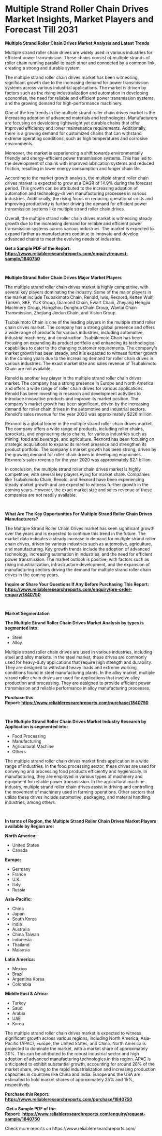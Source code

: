 <p><h1>Multiple Strand Roller Chain Drives Market Insights, Market Players and Forecast Till 2031</h1></p><p><strong>Multiple Strand Roller Chain Drives Market Analysis and Latest Trends</strong></p>
<p><p>Multiple strand roller chain drives are widely used in various industries for efficient power transmission. These chains consist of multiple strands of roller chain running parallel to each other and connected by a common link, creating a strong and durable system.</p><p>The multiple strand roller chain drives market has been witnessing significant growth due to the increasing demand for power transmission systems across various industrial applications. The market is driven by factors such as the rising industrialization and automation in developing economies, the need for reliable and efficient power transmission systems, and the growing demand for high-performance machinery.</p><p>One of the key trends in the multiple strand roller chain drives market is the increasing adoption of advanced materials and technologies. Manufacturers are focusing on developing lightweight yet durable chains that offer improved efficiency and lower maintenance requirements. Additionally, there is a growing demand for customized chains that can withstand extreme operating conditions, such as high temperatures and corrosive environments.</p><p>Moreover, the market is experiencing a shift towards environmentally friendly and energy-efficient power transmission systems. This has led to the development of chains with improved lubrication systems and reduced friction, resulting in lower energy consumption and longer chain life.</p><p>According to the market growth analysis, the multiple strand roller chain drives market is expected to grow at a CAGR of 14.9% during the forecast period. This growth can be attributed to the increasing adoption of automation and technology-driven manufacturing processes in various industries. Additionally, the rising focus on reducing operational costs and improving productivity is further driving the demand for efficient power transmission systems like multiple strand roller chain drives.</p><p>Overall, the multiple strand roller chain drives market is witnessing steady growth due to the increasing demand for reliable and efficient power transmission systems across various industries. The market is expected to expand further as manufacturers continue to innovate and develop advanced chains to meet the evolving needs of industries.</p></p>
<p><strong>Get a Sample PDF of the Report:&nbsp; <a href="https://www.reliableresearchreports.com/enquiry/request-sample/1840750">https://www.reliableresearchreports.com/enquiry/request-sample/1840750</a></strong></p>
<p>&nbsp;</p>
<p><strong>Multiple Strand Roller Chain Drives Major Market Players</strong></p>
<p><p>The multiple strand roller chain drives market is highly competitive, with several key players dominating the industry. Some of the major players in the market include Tsubakimoto Chain, Renold, Iwis, Rexnord, Ketten Wulf, Timken, SKF, YUK Group, Diamond Chain, Ewart Chain, Zhejiang Hengjiu Machinery Group, Hangzhou Donghua Chain Group, Wantai Chain Transmission, Zhejiang Jindun Chain, and Vision Group.</p><p>Tsubakimoto Chain is one of the leading players in the multiple strand roller chain drives market. The company has a strong global presence and offers a wide range of products for various industries, including automotive, industrial machinery, and construction. Tsubakimoto Chain has been focusing on expanding its product portfolio and enhancing its technological capabilities to cater to the changing customer requirements. The company's market growth has been steady, and it is expected to witness further growth in the coming years due to the increasing demand for roller chain drives in various industries. The exact market size and sales revenue of Tsubakimoto Chain are not available.</p><p>Renold is another key player in the multiple strand roller chain drives market. The company has a strong presence in Europe and North America and offers a wide range of roller chain drives for various applications. Renold has been investing in research and development activities to introduce innovative products and improve its market position. The company's market growth has been significant, driven by the increasing demand for roller chain drives in the automotive and industrial sectors. Renold's sales revenue for the year 2020 was approximately $226 million.</p><p>Rexnord is a global leader in the multiple strand roller chain drives market. The company offers a wide range of products, including roller chains, sprockets, and engineering class chains, for various industries such as mining, food and beverage, and agriculture. Rexnord has been focusing on strategic acquisitions to expand its market presence and strengthen its product portfolio. The company's market growth has been strong, driven by the growing demand for roller chain drives in developing economies. Rexnord's sales revenue for the year 2020 was approximately $2.1 billion.</p><p>In conclusion, the multiple strand roller chain drives market is highly competitive, with several key players vying for market share. Companies like Tsubakimoto Chain, Renold, and Rexnord have been experiencing steady market growth and are expected to witness further growth in the coming years. However, the exact market size and sales revenue of these companies are not readily available.</p></p>
<p>&nbsp;</p>
<p><strong>What Are The Key Opportunities For Multiple Strand Roller Chain Drives Manufacturers?</strong></p>
<p><p>The Multiple Strand Roller Chain Drives market has seen significant growth over the years and is expected to continue this trend in the future. The market data indicates a steady increase in demand for multiple strand roller chain drives, driven by various industries such as automotive, agriculture, and manufacturing. Key growth trends include the adoption of advanced technology, increasing automation in industries, and the need for efficient power transmission. The market outlook is positive, with factors such as rising industrialization, infrastructure development, and the expansion of manufacturing sectors driving the demand for multiple strand roller chain drives in the coming years.</p></p>
<p><strong>Inquire or Share Your Questions If Any Before Purchasing This Report: <a href="https://www.reliableresearchreports.com/enquiry/pre-order-enquiry/1840750">https://www.reliableresearchreports.com/enquiry/pre-order-enquiry/1840750</a></strong></p>
<p>&nbsp;</p>
<p><strong>Market Segmentation</strong></p>
<p><strong>The Multiple Strand Roller Chain Drives Market Analysis by types is segmented into:</strong></p>
<p><ul><li>Steel</li><li>Alloy</li></ul></p>
<p><p>Multiple strand roller chain drives are used in various industries, including steel and alloy markets. In the steel market, these drives are commonly used for heavy-duty applications that require high strength and durability. They are designed to withstand heavy loads and extreme working conditions found in steel manufacturing plants. In the alloy market, multiple strand roller chain drives are used for applications that involve alloy production and processing. They are designed to provide efficient power transmission and reliable performance in alloy manufacturing processes.</p></p>
<p><strong>Purchase this Report:&nbsp;<a href="https://www.reliableresearchreports.com/purchase/1840750">https://www.reliableresearchreports.com/purchase/1840750</a></strong></p>
<p>&nbsp;</p>
<p><strong>The Multiple Strand Roller Chain Drives Market Industry Research by Application is segmented into:</strong></p>
<p><ul><li>Food Processing</li><li>Manufacturing</li><li>Agricultural Machine</li><li>Others</li></ul></p>
<p><p>The multiple strand roller chain drives market finds application in a wide range of industries. In the food processing sector, these drives are used for conveying and processing food products efficiently and hygienically. In manufacturing, they are employed in various types of machinery and equipment for reliable power transmission. In the agricultural machine industry, multiple strand roller chain drives assist in driving and controlling the movement of machinery used in farming operations. Other sectors that utilize these drives include automotive, packaging, and material handling industries, among others.</p></p>
<p>&nbsp;</p>
<p><strong>In terms of Region, the Multiple Strand Roller Chain Drives Market Players available by Region are:</strong></p>
<p>
    <p> <strong> North America: </strong>
        <ul>
            <li>United States</li>
            <li>Canada</li>
        </ul>
        </p> 
    <p> <strong> Europe: </strong>
        <ul>
            <li>Germany</li>
            <li>France</li>
            <li>U.K.</li>
            <li>Italy</li>
            <li>Russia</li>
        </ul>
        </p> 
    <p> <strong> Asia-Pacific: </strong>
        <ul>
            <li>China</li>
            <li>Japan</li>
            <li>South Korea</li>
            <li>India</li>
            <li>Australia</li>
            <li>China Taiwan</li>
            <li>Indonesia</li>
            <li>Thailand</li>
            <li>Malaysia</li>
        </ul>
        </p> 
    <p> <strong> Latin America: </strong>
        <ul>
            <li>Mexico</li>
            <li>Brazil</li>
            <li>Argentina Korea</li>
            <li>Colombia</li>
        </ul>
        </p> 
    <p> <strong> Middle East & Africa: </strong>
        <ul>
            <li>Turkey</li>
            <li>Saudi</li>
            <li>Arabia</li>
            <li>UAE</li>
            <li>Korea</li>
        </ul>
    </p>
    </p>
<p><p>The multiple strand roller chain drives market is expected to witness significant growth across various regions, including North America, Asia-Pacific (APAC), Europe, the United States, and China. North America is projected to dominate the market, with a market share of approximately 30%. This can be attributed to the robust industrial sector and high adoption of advanced manufacturing technologies in this region. APAC is anticipated to exhibit substantial growth, accounting for around 28% of the market share, owing to the rapid industrialization and increasing production capacities in countries like China and India. Europe and the USA are estimated to hold market shares of approximately 25% and 15%, respectively.</p></p>
<p><strong>Purchase this Report: <a href="https://www.reliableresearchreports.com/purchase/1840750">https://www.reliableresearchreports.com/purchase/1840750</a></strong></p>
<p>&nbsp;<strong>Get a Sample PDF of the Report:&nbsp;&nbsp;<a href="https://www.reliableresearchreports.com/enquiry/request-sample/1840750">https://www.reliableresearchreports.com/enquiry/request-sample/1840750</a></strong></p>
<p><strong></strong></p>
<p>Check more reports on https://www.reliableresearchreports.com/</p>
